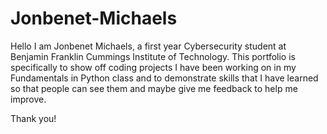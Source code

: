 # Jonbenet-Michaels

Hello I am Jonbenet Michaels, a first year Cybersecurity student at Benjamin Franklin Cummings Institute of Technology. This portfolio is specifically to show off coding projects I have been working on in my Fundamentals in Python class and to demonstrate skills that I have learned so that people can see them and maybe give me feedback to help me improve. 

Thank you!
